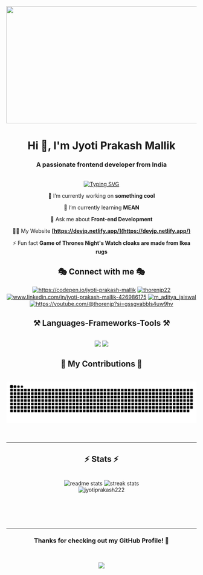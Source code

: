 <img src="https://media.giphy.com/media/f3iwJFOVOwuy7K6FFw/giphy.gif?cid=790b76118zunlapd0txliej26jre6eacvhdkz95zsk3m4xxd&ep=v1_gifs_search&rid=giphy.gif&ct=g" width="4000" height="310" />


<h1 align="center">Hi 👋, I'm Jyoti Prakash Mallik</h1>
<h3 align="center">A passionate  frontend developer from India</h3>

<br/>
<div align="center">
<a href="https://git.io/typing-svg"><img src="https://readme-typing-svg.demolab.com?font=Fira+Code&size=26&duration=3000&pause=1000&random=false&width=985&lines=+++++++I'm++Jyoti+Prakash+%2C+As+a+passionate+front-end+developer;+I+bring+creativity+and++technical+expertise+to+The+digital+realm.+" alt="Typing SVG" /></a>
<div>

<div align="center">
  
🔭 I’m currently working on **something cool**

 
 🌱 I’m currently learning **MEAN**

💬 Ask me about **Front-end Development**

👨‍💻 My Website **[https://devjp.netlify.app/](https://devjp.netlify.app/)**

⚡ Fun fact **Game of Thrones Night's Watch cloaks are made from Ikea rugs**

 </div>
 <div align="center">
<h2 align="center">🎭 Connect with me 🎭</h2>
<p align="center">
<a href="https://codepen.io/https://codepen.io/jyoti-prakash-mallik" target="blank"><img align="center" src="https://raw.githubusercontent.com/rahuldkjain/github-profile-readme-generator/master/src/images/icons/Social/codepen.svg" alt="https://codepen.io/jyoti-prakash-mallik" height="30" width="40" /></a>
<a href="https://twitter.com/thorenjp22" target="blank"><img align="center" src="https://raw.githubusercontent.com/rahuldkjain/github-profile-readme-generator/master/src/images/icons/Social/twitter.svg" alt="thorenjp22" height="30" width="40" /></a>
<a href="https://www.linkedin.com/in/jyoti-prakash-mallik-426986175/" target="blank"><img align="center" src="https://raw.githubusercontent.com/rahuldkjain/github-profile-readme-generator/master/src/images/icons/Social/linked-in-alt.svg" alt="www.linkedin.com/in/jyoti-prakash-mallik-426986175" height="30" width="40" /></a>
  <a href="https://www.instagram.com/thoren.jp?igsh=MTZkNDR6anZ3dG9hOQ%3D%3D&utm_source=qr" target="blank"><img align="center" src="https://raw.githubusercontent.com/rahuldkjain/github-profile-readme-generator/master/src/images/icons/Social/instagram.svg" alt="m_aditya_jaiswal" height="30" width="40" /></a>
<a href="https://www.youtube.com/@thorenjp" target="blank"><img align="center" src="https://raw.githubusercontent.com/rahuldkjain/github-profile-readme-generator/master/src/images/icons/Social/youtube.svg" alt="https://youtube.com/@thorenjp?si=gssgvabbls4uw9hv" height="30" width="40" /></a>
</p>

  
 </div>
<h2 align="center">⚒️ Languages-Frameworks-Tools ⚒️</h2>
<br/>
<div align="center">
    <img src="https://skillicons.dev/icons?i=angular,bootstrap,html,css,vscode,github,figma,tailwind,git,r" />
    <img src="https://skillicons.dev/icons?i=javascript,typescript,firebase,java,mysql" /><br>
</div>
<div align="center">
  <h2>🐍 My Contributions 🐍</h2>
  <br>
<picture>
  <source
    media="(prefers-color-scheme: dark)"
    srcset="https://raw.githubusercontent.com/platane/snk/output/github-contribution-grid-snake-dark.svg"
  />
  <source
    media="(prefers-color-scheme: light)"
    srcset="https://raw.githubusercontent.com/platane/snk/output/github-contribution-grid-snake.svg"
  />
  <img
    alt="github contribution grid snake animation"
    src="https://raw.githubusercontent.com/platane/snk/output/github-contribution-grid-snake.svg"
  />
</picture>
  <br/><br/><br/>
</div>
<hr/>

<h2 align="center">⚡ Stats ⚡</h2>
<br>
<div align=center>
   <img width=390 src="https://github-readme-stats-salesp07.vercel.app/api?username=JyotiPrakash222&count_private=true&show_icons=true&theme=highcontrast&rank_icon=github&border_radius=10" alt="readme stats" />

 <img width=390 src="https://github-readme-streak-stats-salesp07.vercel.app/?user=JyotiPrakash222&count_private=true&theme=highcontrast&border_radius=10" alt="streak stats"/>
  <br/>
  <img width=390 src="https://github-readme-stats.vercel.app/api/top-langs?username=jyotiprakash222&show_icons=true&locale=en&layout=compact&theme=highcontrast&border_radius=10" alt="jyotiprakash222" />
</div>

<br/><br/>


  <br/>


<hr />

### **Thanks for checking out my GitHub Profile!** 🙏

<br />

![](https://ForTheBadge.com/images/badges/built-with-love.svg)
